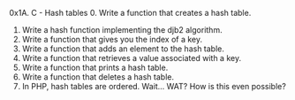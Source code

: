 0x1A. C - Hash tables
0. Write a function that creates a hash table.
1. Write a hash function implementing the djb2 algorithm.
2. Write a function that gives you the index of a key.
3. Write a function that adds an element to the hash table.
4. Write a function that retrieves a value associated with a key.
5. Write a function that prints a hash table.
6. Write a function that deletes a hash table.
7. In PHP, hash tables are ordered. Wait… WAT? How is this even possible?
